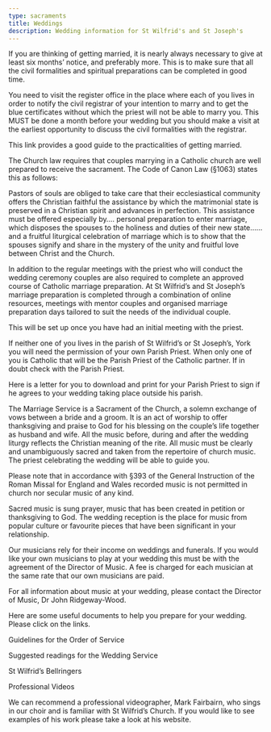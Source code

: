 ```yaml
---
type: sacraments
title: Weddings
description: Wedding information for St Wilfrid's and St Joseph's
---
```

If you are thinking of getting married, it is nearly always necessary to give at least six months’ notice, and preferably more. This is to make sure that all the civil formalities and spiritual preparations can be completed in good time.



You need to visit the register office in the place where each of you lives in order to notify the civil registrar of your intention to marry and to get the blue certificates without which the priest will not be able to marry you. This MUST be done a month before your wedding but you should make a visit at the earliest opportunity to discuss the civil formalities with the registrar.



This link provides a good guide to the practicalities of getting married.



The Church law requires that couples marrying in a Catholic church are well prepared to receive the sacrament. The Code of Canon Law (§1063) states this as follows:



Pastors of souls are obliged to take care that their ecclesiastical community offers the Christian faithful the assistance by which the matrimonial state is preserved in a Christian spirit and advances in perfection. This assistance must be offered especially by…. personal preparation to enter marriage, which disposes the spouses to the holiness and duties of their new state…… and a fruitful liturgical celebration of marriage which is to show that the spouses signify and share in the mystery of the unity and fruitful love between Christ and the Church.



In addition to the regular meetings with the priest who will conduct the wedding ceremony couples are also required to complete an approved course of Catholic marriage preparation. At St Wilfrid’s and St Joseph’s marriage preparation is completed through a combination of online resources, meetings with mentor couples and organised marriage preparation days tailored to suit the needs of the individual couple.



This will be set up once you have had an initial meeting with the priest.



If neither one of you lives in the parish of St Wilfrid’s or St Joseph’s, York you will need the permission of your own Parish Priest. When only one of you is Catholic that will be the Parish Priest of the Catholic partner. If in doubt check with the Parish Priest.



Here is a letter for you to download and print for your Parish Priest to sign if he agrees to your wedding taking place outside his parish.



The Marriage Service is a Sacrament of the Church, a solemn exchange of vows between a bride and a groom. It is an act of worship to offer thanksgiving and praise to God for his blessing on the couple’s life together as husband and wife. All the music before, during and after the wedding liturgy reflects the Christian meaning of the rite. All music must be clearly and unambiguously sacred and taken from the repertoire of church music. The priest celebrating the wedding will be able to guide you.



Please note that in accordance with §393 of the General Instruction of the Roman Missal for England and Wales recorded music is not permitted in church nor secular music of any kind.



Sacred music is sung prayer, music that has been created in petition or thanksgiving to God. The wedding reception is the place for music from popular culture or favourite pieces that have been significant in your relationship.



Our musicians rely for their income on weddings and funerals. If you would like your own musicians to play at your wedding this must be with the agreement of the Director of Music. A fee is charged for each musician at the same rate that our own musicians are paid.



For all information about music at your wedding, please contact the Director of Music, Dr John Ridgeway-Wood.



Here are some useful documents to help you prepare for your wedding. Please click on the links.



Guidelines for the Order of Service



Suggested readings for the Wedding Service



St Wilfrid’s Bellringers



Professional Videos



We can recommend a professional videographer, Mark Fairbairn, who sings in our choir and is familiar with St Wilfrid’s Church. If you would like to see examples of his work please take a look at his website.
